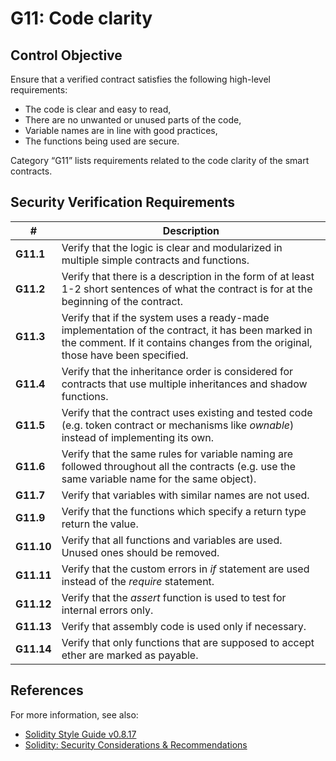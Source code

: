 # G11: Code clarity

## Control Objective

Ensure that a verified contract satisfies the following high-level requirements:
* The code is clear and easy to read,
* There are no unwanted or unused parts of the code,
* Variable names are in line with good practices,
* The functions being used are secure.

Category “G11” lists requirements related to the code clarity of the smart contracts.

## Security Verification Requirements

| # | Description |
| --- | --- |
| **G11.1** | Verify that the logic is clear and modularized in multiple simple contracts and functions. | 
| **G11.2** | Verify that there is a description in the form of at least 1-2 short sentences of what the contract is for at the beginning of the contract. | 
| **G11.3** | Verify that if the system uses a ready-made implementation of the contract, it has been marked in the comment. If it contains changes from the original, those have been specified. |
| **G11.4** | Verify that the inheritance order is considered for contracts that use multiple inheritances and shadow functions.  | 
| **G11.5** | Verify that the contract uses existing and tested code (e.g. token contract or mechanisms like *ownable*) instead of implementing its own. | 
| **G11.6** | Verify that the same rules for variable naming are followed throughout all the contracts (e.g. use the same variable name for the same object). | 
| **G11.7** | Verify that variables with similar names are not used. | 
| **G11.9** | Verify that the functions which specify a return type return the value. | 
| **G11.10** | Verify that all functions and variables are used. Unused ones should be removed. | 
| **G11.11** | Verify that the custom errors in *if* statement are used instead of the *require* statement. | 
| **G11.12** | Verify that the *assert* function is used to test for internal errors only. | 
| **G11.13** | Verify that assembly code is used only if necessary. |
| **G11.14** | Verify that only functions that are supposed to accept ether are marked as payable. | 


## References

For more information, see also:

* [Solidity Style Guide v0.8.17](https://docs.soliditylang.org/en/v0.8.17/style-guide.html)
* [Solidity: Security Considerations & Recommendations](https://solidity.readthedocs.io/en/v0.5.10/security-considerations.html#recommendations)
